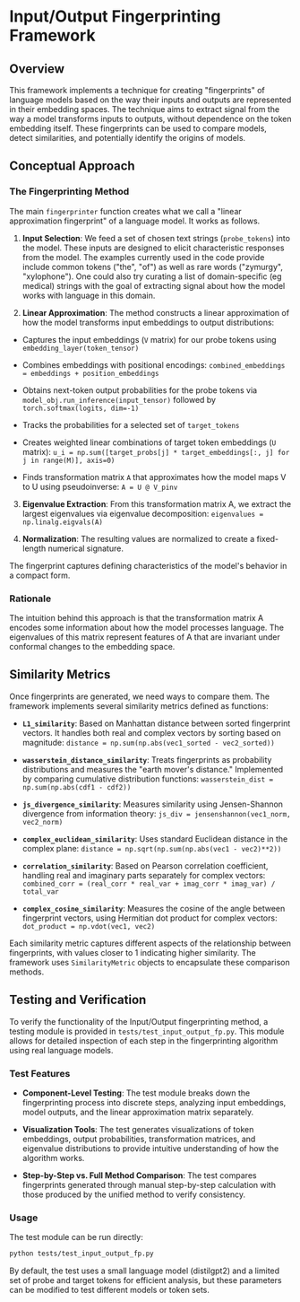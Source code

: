 

# Input/Output Fingerprinting Framework


  

## Overview

  

This framework implements a technique for creating "fingerprints" of language models based on the way their inputs and outputs are represented in their embedding spaces. The technique aims to extract signal from the way a model transforms inputs to outputs, without dependence on the token embedding itself. These fingerprints can be used to compare models, detect similarities, and potentially identify the origins of models.



## Conceptual Approach

  

### The Fingerprinting Method

  

The main `fingerprinter` function creates what we call a "linear approximation fingerprint" of a language model. It works as follows.

  

1.  **Input Selection**: We feed a set of chosen text strings (`probe_tokens`) into the model. These inputs are designed to elicit characteristic responses from the model. The examples currently used in the code provide include common tokens ("the", "of") as well as rare words ("zymurgy", "xylophone"). One could also try curating a list of domain-specific (eg medical) strings with the goal of extracting signal about how the model works with language in this domain.

  

2.  **Linear Approximation**: The method constructs a linear approximation of how the model transforms input embeddings to output distributions:

- Captures the input embeddings (`V` matrix) for our probe tokens using `embedding_layer(token_tensor)`

- Combines embeddings with positional encodings: `combined_embeddings = embeddings + position_embeddings`

- Obtains next-token output probabilities for the probe tokens via `model_obj.run_inference(input_tensor)` followed by `torch.softmax(logits, dim=-1)`

- Tracks the probabilities for a selected set of `target_tokens`

- Creates weighted linear combinations of target token embeddings (`U` matrix): `u_i = np.sum([target_probs[j] * target_embeddings[:, j] for j in range(M)], axis=0)`

- Finds transformation matrix `A` that approximates how the model maps V to U using pseudoinverse: `A = U @ V_pinv`

  

3.  **Eigenvalue Extraction**: From this transformation matrix A, we extract the largest eigenvalues via eigenvalue decomposition: `eigenvalues = np.linalg.eigvals(A)`

  

4.  **Normalization**: The resulting values are normalized to create a fixed-length numerical signature.

  

The fingerprint captures defining characteristics of the model's behavior in a compact form.

  

### Rationale

  

The intuition behind this approach is that the transformation matrix A encodes some information about how the model processes language. The eigenvalues of this matrix represent features of A that are invariant under conformal changes to the embedding space.


  

## Similarity Metrics

  

Once fingerprints are generated, we need ways to compare them. The framework implements several similarity metrics defined as functions:

  

-  **`L1_similarity`**: Based on Manhattan distance between sorted fingerprint vectors. It handles both real and complex vectors by sorting based on magnitude: `distance = np.sum(np.abs(vec1_sorted - vec2_sorted))`

  

-  **`wasserstein_distance_similarity`**: Treats fingerprints as probability distributions and measures the "earth mover's distance." Implemented by comparing cumulative distribution functions: `wasserstein_dist = np.sum(np.abs(cdf1 - cdf2))`

  

-  **`js_divergence_similarity`**: Measures similarity using Jensen-Shannon divergence from information theory: `js_div = jensenshannon(vec1_norm, vec2_norm)`

  

-  **`complex_euclidean_similarity`**: Uses standard Euclidean distance in the complex plane: `distance = np.sqrt(np.sum(np.abs(vec1 - vec2)**2))`

  

-  **`correlation_similarity`**: Based on Pearson correlation coefficient, handling real and imaginary parts separately for complex vectors: `combined_corr = (real_corr * real_var + imag_corr * imag_var) / total_var`

  

-  **`complex_cosine_similarity`**: Measures the cosine of the angle between fingerprint vectors, using Hermitian dot product for complex vectors: `dot_product = np.vdot(vec1, vec2)`



Each similarity metric captures different aspects of the relationship between fingerprints, with values closer to 1 indicating higher similarity. The framework uses `SimilarityMetric` objects to encapsulate these comparison methods.

## Testing and Verification

To verify the functionality of the Input/Output fingerprinting method, a testing module is provided in `tests/test_input_output_fp.py`. This module allows for detailed inspection of each step in the fingerprinting algorithm using real language models.

### Test Features

- **Component-Level Testing**: The test module breaks down the fingerprinting process into discrete steps, analyzing input embeddings, model outputs, and the linear approximation matrix separately.

- **Visualization Tools**: The test generates visualizations of token embeddings, output probabilities, transformation matrices, and eigenvalue distributions to provide intuitive understanding of how the algorithm works.


- **Step-by-Step vs. Full Method Comparison**: The test compares fingerprints generated through manual step-by-step calculation with those produced by the unified method to verify consistency.

### Usage

The test module can be run directly:
```bash
python tests/test_input_output_fp.py
```

By default, the test uses a small language model (distilgpt2) and a limited set of probe and target tokens for efficient analysis, but these parameters can be modified to test different models or token sets.